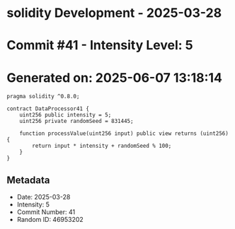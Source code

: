 ﻿# solidity Development - 2025-03-28
# Commit #41 - Intensity Level: 5
# Generated on: 2025-06-07 13:18:14
```solidity
pragma solidity ^0.8.0;

contract DataProcessor41 {
    uint256 public intensity = 5;
    uint256 private randomSeed = 831445;

    function processValue(uint256 input) public view returns (uint256) {
        return input * intensity + randomSeed % 100;
    }
}
```
## Metadata
- Date: 2025-03-28
- Intensity: 5
- Commit Number: 41
- Random ID: 46953202
